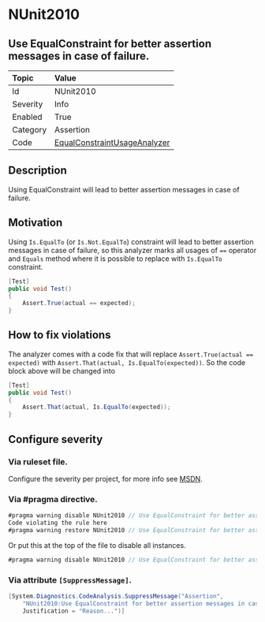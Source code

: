 # NUnit2010
## Use EqualConstraint for better assertion messages in case of failure.

| Topic    | Value
| :--      | :--
| Id       | NUnit2010
| Severity | Info
| Enabled  | True
| Category | Assertion
| Code     | [EqualConstraintUsageAnalyzer](https://github.com/nunit/nunit.analyzers/blob/master/src/nunit.analyzers/ConstraintUsage/EqualConstraintUsageAnalyzer.cs)


## Description

Using EqualConstraint will lead to better assertion messages in case of failure.

## Motivation

Using `Is.EqualTo` (or `Is.Not.EqualTo`) constraint will lead to better assertion messages in case of failure, 
so this analyzer marks all usages of `==` operator and `Equals` method where it is possible to replace 
with `Is.EqualTo` constraint.

```csharp
[Test]
public void Test()
{
    Assert.True(actual == expected);
}
```
## How to fix violations

The analyzer comes with a code fix that will replace `Assert.True(actual == expected)` with
`Assert.That(actual, Is.EqualTo(expected))`. So the code block above will be changed into

```csharp
[Test]
public void Test()
{
    Assert.That(actual, Is.EqualTo(expected));
}
```

<!-- start generated config severity -->
## Configure severity

### Via ruleset file.

Configure the severity per project, for more info see [MSDN](https://msdn.microsoft.com/en-us/library/dd264949.aspx).

### Via #pragma directive.
```C#
#pragma warning disable NUnit2010 // Use EqualConstraint for better assertion messages in case of failure.
Code violating the rule here
#pragma warning restore NUnit2010 // Use EqualConstraint for better assertion messages in case of failure.
```

Or put this at the top of the file to disable all instances.
```C#
#pragma warning disable NUnit2010 // Use EqualConstraint for better assertion messages in case of failure.
```

### Via attribute `[SuppressMessage]`.

```C#
[System.Diagnostics.CodeAnalysis.SuppressMessage("Assertion", 
    "NUnit2010:Use EqualConstraint for better assertion messages in case of failure.",
    Justification = "Reason...")]
```
<!-- end generated config severity -->
